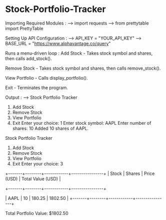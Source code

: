 # Stock-Portfolio-Tracker



Importing Required Modules :
--> import requests
--> from prettytable import PrettyTable

Setting Up API Configuration :
--> API_KEY = "YOUR_API_KEY"
--> BASE_URL = "https://www.alphavantage.co/query"

Runs a menu-driven loop : 
Add Stock - Takes stock symbol and shares, then calls add_stock().

Remove Stock - Takes stock symbol and shares, then calls remove_stock().

View Portfolio - Calls display_portfolio().

Exit - Terminates the program.

Output : 
--> Stock Portfolio Tracker
1. Add Stock
2. Remove Stock
3. View Portfolio
4. Exit
Enter your choice: 1
Enter stock symbol: AAPL
Enter number of shares: 10
Added 10 shares of AAPL.

Stock Portfolio Tracker
1. Add Stock
2. Remove Stock
3. View Portfolio
4. Exit
Enter your choice: 3

+-------+--------+------------+----------------+
| Stock | Shares | Price (USD) | Total Value (USD) |

+-------+--------+------------+----------------+

| AAPL  |   10   |  180.25    |    1802.50    |
+-------+--------+------------+----------------+

Total Portfolio Value: $1802.50

